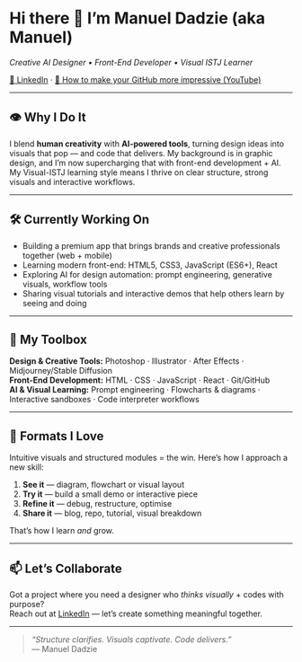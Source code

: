 # Hi there 👋 I’m Manuel Dadzie (aka Manuel)  
*Creative AI Designer • Front-End Developer • Visual ISTJ Learner*

[🔗 LinkedIn](https://www.linkedin.com/in/manuel-dadzie) · [🎥 How to make your GitHub more impressive (YouTube)](https://www.youtube.com/watch?v=QDfLou004iE)

---

## 👁️ Why I Do It  
I blend **human creativity** with **AI-powered tools**, turning design ideas into visuals that pop — and code that delivers. My background is in graphic design, and I’m now supercharging that with front-end development + AI. My Visual-ISTJ learning style means I thrive on clear structure, strong visuals and interactive workflows.

---

## 🛠️ Currently Working On  
- Building a premium app that brings brands and creative professionals together (web + mobile)  
- Learning modern front-end: HTML5, CSS3, JavaScript (ES6+), React  
- Exploring AI for design automation: prompt engineering, generative visuals, workflow tools  
- Sharing visual tutorials and interactive demos that help others learn by seeing and doing  

---

## 🎨 My Toolbox  
**Design & Creative Tools:** Photoshop · Illustrator · After Effects · Midjourney/Stable Diffusion  
**Front-End Development:** HTML · CSS · JavaScript · React · Git/GitHub  
**AI & Visual Learning:** Prompt engineering · Flowcharts & diagrams · Interactive sandboxes · Code interpreter workflows  

---

## 🚀 Formats I Love  
Intuitive visuals and structured modules = the win. Here’s how I approach a new skill:  
1. **See it** — diagram, flowchart or visual layout  
2. **Try it** — build a small demo or interactive piece  
3. **Refine it** — debug, restructure, optimise  
4. **Share it** — blog, repo, tutorial, visual breakdown  

That’s how I learn *and* grow.  

---

## 📫 Let’s Collaborate  
Got a project where you need a designer who *thinks visually* + codes with purpose?  
Reach out at [LinkedIn](https://www.linkedin.com/in/manuel-dadzie) — let’s create something meaningful together.

---

> *“Structure clarifies. Visuals captivate. Code delivers.”*  
— Manuel Dadzie  
